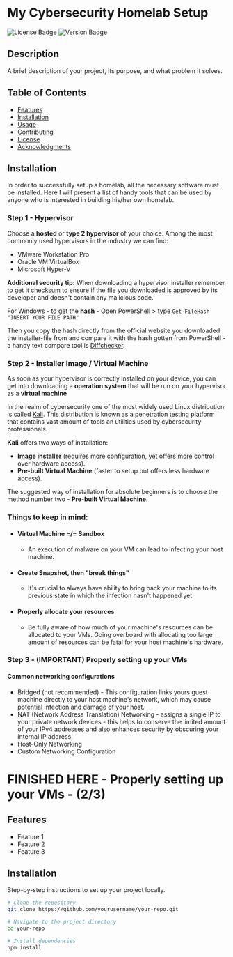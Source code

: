 # My Cybersecurity Homelab Setup

![License Badge](https://img.shields.io/badge/license-MIT-blue.svg)
![Version Badge](https://img.shields.io/badge/version-1.0.0-green.svg)

## Description
A brief description of your project, its purpose, and what problem it solves.

## Table of Contents
- [Features](#features)
- [Installation](#installation)
- [Usage](#usage)
- [Contributing](#contributing)
- [License](#license)
- [Acknowledgments](#acknowledgments)

## Installation
In order to successfully setup a homelab, all the necessary software must be installed. Here I will present a list of handy tools that can be used by anyone who is interested in building his/her own homelab.

### Step 1 - Hypervisor

Choose a **hosted** or **type 2 hypervisor** of your choice. Among the most commonly used hypervisors in the industry we can find:

- VMware Workstation Pro
- Oracle VM VirtualBox
- Microsoft Hyper-V

**Additional security tip:** When downloading a hypervisor installer remember to get it <ins>checksum</ins> to ensure if the file you downloaded is approved by its developer and doesn't contain any malicious code.

For Windows - to get the **hash** - Open PowerShell > type ``` Get-FileHash "INSERT YOUR FILE PATH"  ```

Then you copy the hash directly from the official website you downloaded the installer-file from and compare it with the hash gotten from PowerShell - a handy text compare tool is <a href="https://www.diffchecker.com/text-compare">Diffchecker</a>.

### Step 2 - Installer Image / Virtual Machine

As soon as your hypervisor is correctly installed on your device, you can get into downloading a **operation system** that will be run on your hypervisor as a **virtual machine**

In the realm of cybersecurity one of the most widely used Linux distribution is called <a href="https://www.kali.org/">Kali</a>. This distribution is known as a penetration testing platform that contains vast amount of tools an utilities used by cybersecurity professionals.

**Kali** offers two ways of installation:

- **Image installer** (requires more configuration, yet offers more control over hardware access).
- **Pre-built Virtual Machine** (faster to setup but offers less hardware access).

The suggested way of installation for absolute beginners is to choose the method number two - **Pre-built Virtual Machine**.

### Things to keep in mind:
- #### Virtual Machine =/= Sandbox
    - An execution of malware on your VM can lead to infecting your host machine.
- #### Create Snapshot, then "break things"
    - It's crucial to always have ability to bring back your machine to its previous state in which the infection hasn't happened yet.

- #### Properly allocate your resources
    - Be fully aware of how much of your machine's resources can be allocated to your VMs. Going overboard with allocating too large amount of resources can be fatal for your host machine's hardware.

### Step 3 - (IMPORTANT) Properly setting up your VMs
#### Common networking configurations
- Bridged (not recommended) - This configuration links yours guest machine directly to your host machine's network, which may cause potential infection and damage of your host.
- NAT (Network Address Translation) Networking - assigns  a single IP to your private network devices - this helps to conserve the limited amount of your IPv4 addresses and also enhances security by obscuring your internal IP address.
- Host-Only Networking
- Custom Networking Configuration

# FINISHED HERE - Properly setting up your VMs - (2/3)


## Features
- Feature 1
- Feature 2
- Feature 3

## Installation
Step-by-step instructions to set up your project locally.

```bash
# Clone the repository
git clone https://github.com/yourusername/your-repo.git

# Navigate to the project directory
cd your-repo

# Install dependencies
npm install
